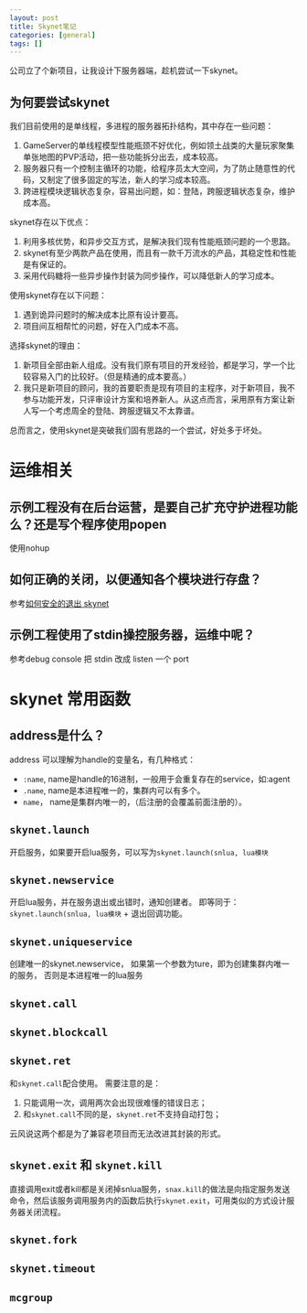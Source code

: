 ```yaml
---
layout: post
title: Skynet笔记
categories: [general]
tags: []
---
```


公司立了个新项目，让我设计下服务器端，趁机尝试一下skynet。

## 为何要尝试skynet ##
我们目前使用的是单线程，多进程的服务器拓扑结构，其中存在一些问题：

1. GameServer的单线程模型性能瓶颈不好优化，例如领土战类的大量玩家聚集单张地图的PVP活动，把一些功能拆分出去，成本较高。
1. 服务器只有一个控制主循环的功能，给程序员太大空间，为了防止随意性的代码，又制定了很多固定的写法，新人的学习成本较高。
1. 跨进程模块逻辑状态复杂，容易出问题，如：登陆，跨服逻辑状态复杂，维护成本高。
 
skynet存在以下优点：

1. 利用多核优势，和异步交互方式，是解决我们现有性能瓶颈问题的一个思路。
1. skynet有至少两款产品在使用，而且有一款千万流水的产品，其稳定性和性能是有保证的。
1. 采用代码糖将一些异步操作封装为同步操作，可以降低新人的学习成本。

使用skynet存在以下问题：

1. 遇到诡异问题时的解决成本比原有设计要高。
1. 项目间互相帮忙的问题，好在入门成本不高。

选择skynet的理由：

1. 新项目全部由新人组成。没有我们原有项目的开发经验，都是学习，学一个比较容易入门的比较好。（但是精通的成本要高。）
1. 我只是新项目的顾问，我的首要职责是现有项目的主程序，对于新项目，我不参与功能开发，只评审设计方案和培养新人。从这点而言，采用原有方案让新人写一个考虑周全的登陆、跨服逻辑又不太靠谱。

总而言之，使用skynet是突破我们固有思路的一个尝试，好处多于坏处。

# 运维相关 #
## 示例工程没有在后台运营，是要自己扩充守护进程功能么？还是写个程序使用popen ##
使用nohup

## 如何正确的关闭，以便通知各个模块进行存盘？ ##
参考[如何安全的退出 skynet](http://blog.codingnow.com/2013/08/exit_skynet.html) 

## 示例工程使用了stdin操控服务器，运维中呢？ ##
参考debug console 把 stdin 改成 listen 一个 port

# skynet 常用函数 #
## address是什么？ ##
address 可以理解为handle的变量名，有几种格式：

- `:name`, name是handle的16进制，一般用于会重复存在的service，如:agent
- `.name`, name是本进程唯一的，集群内可以有多个。
- `name`， name是集群内唯一的，（后注册的会覆盖前面注册的）。

## `skynet.launch` ##
开启服务，如果要开启lua服务，可以写为`skynet.launch(snlua, lua模块`

## `skynet.newservice` ##
开启lua服务，并在服务退出或出错时，通知创建者。
即等同于：`skynet.launch(snlua, lua模块` + 退出回调功能。

## `skynet.uniqueservice` ##
创建唯一的skynet.newservice， 如果第一个参数为ture，即为创建集群内唯一的服务，
否则是本进程唯一的lua服务

## `skynet.call` ##
## `skynet.blockcall` ##
## `skynet.ret` ##
和`skynet.call`配合使用。
需要注意的是：

1. 只能调用一次，调用两次会出现很难懂的错误日志；
1. 和`skynet.call`不同的是，`skynet.ret`不支持自动打包；

云风说这两个都是为了兼容老项目而无法改进其封装的形式。

## `skynet.exit` 和 `skynet.kill` ##
直接调用exit或者kill都是关闭掉snlua服务，`snax.kill`的做法是向指定服务发送命令，然后该服务调用服务内的函数后执行`skynet.exit`，可用类似的方式设计服务器关闭流程。
 
## `skynet.fork` ##
## `skynet.timeout` ##

## `mcgroup` ##